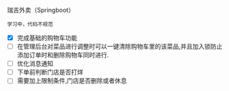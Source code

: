 瑞吉外卖（Springboot）


``学习中，代码不规范``

- [x] 完成基础的购物车功能
- [ ] 在管理后台对菜品进行调整时可以一键清除购物车里的该菜品,并且加入锁防止添加订单时和删除购物车同时进行.
- [ ] 优化消息通知
- [ ] 下单前判断门店是否打烊
- [ ] 需要加上限制条件,门店是否删除或者休息